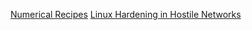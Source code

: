 [Numerical Recipes](https://en.wikipedia.org/wiki/Numerical_Recipes)
[Linux Hardening in Hostile Networks](https://www.academia.edu/34577371/Linux_Hardening_in_Hostile_Networks)